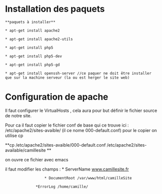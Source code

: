 
Installation des paquets
========================

	**paquets à installer**
	
	* apt-get install apache2
	
	* apt-get install apache2-utils
	
	* apt-get install php5
	
	* apt-get install php5-dev
	
	* apt-get install php5-gd
	
	* apt-get install openssh-server //ce paquer ne doit être installer que sur la machine serveur (la ou est herger le site web)

Configuration de apache
=======================

Il faut configurer le VirtualHosts , cela aura pour but définir le fichier source de notre site.

Pour ca il faut copier le fichier conf de base qui ce trouve ici : /etc/apache2/sites-avaible/   (il ce nome 000-default.conf) pour le copier on utilise cp

**cp /etc/apache2/sites-avaible/000-default.conf /etc/apache2/sites-available/camillesite **

on ouvre ce fichier avec emacs

il faut modifier les champs : * ServerName www.camillesite.fr

   		     	      * DocumentRoot /var/www/html/camilleSite

			      *ErrorLog /home/camille/